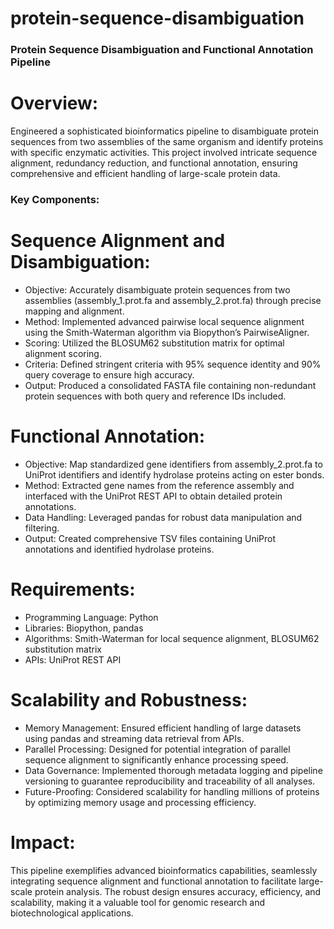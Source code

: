 # protein-sequence-disambiguation

### Protein Sequence Disambiguation and Functional Annotation Pipeline

# Overview:
Engineered a sophisticated bioinformatics pipeline to disambiguate protein sequences from two assemblies of the same organism and identify proteins with specific enzymatic activities. This project involved intricate sequence alignment, redundancy reduction, and functional annotation, ensuring comprehensive and efficient handling of large-scale protein data.

### Key Components:

# Sequence Alignment and Disambiguation:

- Objective: Accurately disambiguate protein sequences from two assemblies (assembly_1.prot.fa and assembly_2.prot.fa) through precise mapping and alignment.
- Method: Implemented advanced pairwise local sequence alignment using the Smith-Waterman algorithm via Biopython’s PairwiseAligner.
- Scoring: Utilized the BLOSUM62 substitution matrix for optimal alignment scoring.
- Criteria: Defined stringent criteria with 95% sequence identity and 90% query coverage to ensure high accuracy.
- Output: Produced a consolidated FASTA file containing non-redundant protein sequences with both query and reference IDs included.


# Functional Annotation:

- Objective: Map standardized gene identifiers from assembly_2.prot.fa to UniProt identifiers and identify hydrolase proteins acting on ester bonds.
- Method: Extracted gene names from the reference assembly and interfaced with the UniProt REST API to obtain detailed protein annotations.
- Data Handling: Leveraged pandas for robust data manipulation and filtering.
- Output: Created comprehensive TSV files containing UniProt annotations and identified hydrolase proteins.


# Requirements:
- Programming Language: Python
- Libraries: Biopython, pandas
- Algorithms: Smith-Waterman for local sequence alignment, BLOSUM62 substitution matrix
- APIs: UniProt REST API

# Scalability and Robustness:

- Memory Management: Ensured efficient handling of large datasets using pandas and streaming data retrieval from APIs.
- Parallel Processing: Designed for potential integration of parallel sequence alignment to significantly enhance processing speed.
- Data Governance: Implemented thorough metadata logging and pipeline versioning to guarantee reproducibility and traceability of all analyses.
- Future-Proofing: Considered scalability for handling millions of proteins by optimizing memory usage and processing efficiency.

# Impact:
This pipeline exemplifies advanced bioinformatics capabilities, seamlessly integrating sequence alignment and functional annotation to facilitate large-scale protein analysis. The robust design ensures accuracy, efficiency, and scalability, making it a valuable tool for genomic research and biotechnological applications.
